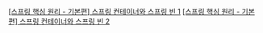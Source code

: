 [[스프링 핵심 원리 - 기본편] 스프링 컨테이너와 스프링 빈 1](https://y-mannn.tistory.com/9?category=1031538)
[[스프링 핵심 원리 - 기본편] 스프링 컨테이너와 스프링 빈 2](https://y-mannn.tistory.com/10?category=1031538)
